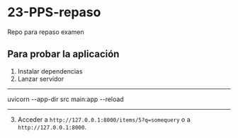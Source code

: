 # 23-PPS-repaso
Repo para repaso examen

## Para probar la aplicación

1. Instalar dependencias
2. Lanzar servidor
***
uvicorn --app-dir src main:app --reload
***
3. Acceder a
`http://127.0.0.1:8000/items/5?q=somequery` o a `http://127.0.0.1:8000`.